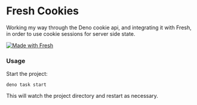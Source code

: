 # Fresh Cookies

Working my way through the Deno cookie api, and integrating it with Fresh, in order to use cookie sessions for server side state.

[![Made with Fresh](https://fresh.deno.dev/fresh-badge-dark.svg)](https://fresh.deno.dev)

### Usage

Start the project:

```
deno task start
```

This will watch the project directory and restart as necessary.
